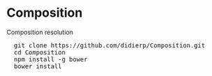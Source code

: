 # Composition
Composition resolution

<pre>
  git clone https://github.com/didierp/Composition.git
  cd Composition
  npm install -g bower
  bower install
</pre>
